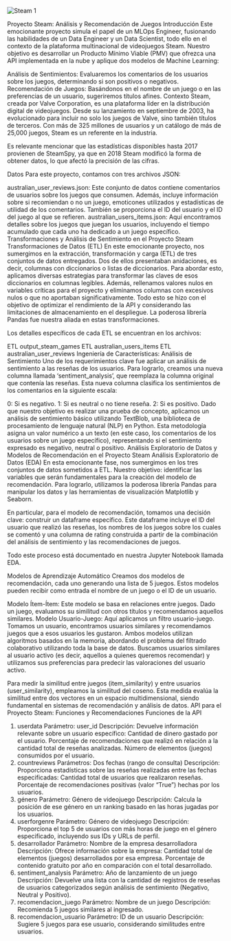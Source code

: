 
![Steam 1](https://github.com/Jeisz/Proyecto-Final-01-Soy-Henry-/assets/128953226/51226b14-e84b-41e9-879b-7597fa4caa7d)

Proyecto Steam: Análisis y Recomendación de Juegos
Introducción
Este emocionante proyecto simula el papel de un MLOps Engineer, fusionando las habilidades de un Data Engineer y un Data Scientist, todo ello en el contexto de la plataforma multinacional de videojuegos Steam. Nuestro objetivo es desarrollar un Producto Mínimo Viable (PMV) que ofrezca una API implementada en la nube y aplique dos modelos de Machine Learning:

Análisis de Sentimientos: Evaluaremos los comentarios de los usuarios sobre los juegos, determinando si son positivos o negativos.
Recomendación de Juegos: Basándonos en el nombre de un juego o en las preferencias de un usuario, sugeriremos títulos afines.
Contexto
Steam, creada por Valve Corporation, es una plataforma líder en la distribución digital de videojuegos. Desde su lanzamiento en septiembre de 2003, ha evolucionado para incluir no solo los juegos de Valve, sino también títulos de terceros. Con más de 325 millones de usuarios y un catálogo de más de 25,000 juegos, Steam es un referente en la industria.

Es relevante mencionar que las estadísticas disponibles hasta 2017 provienen de SteamSpy, ya que en 2018 Steam modificó la forma de obtener datos, lo que afectó la precisión de las cifras.

Datos
Para este proyecto, contamos con tres archivos JSON:

australian_user_reviews.json: Este conjunto de datos contiene comentarios de usuarios sobre los juegos que consumen. Además, incluye información sobre si recomiendan o no un juego, emoticones utilizados y estadísticas de utilidad de los comentarios. También se proporciona el ID del usuario y el ID del juego al que se refieren.
australian_users_items.json: Aquí encontramos detalles sobre los juegos que juegan los usuarios, incluyendo el tiempo acumulado que cada uno ha dedicado a un juego específico.
Transformaciones y Análisis de Sentimiento en el Proyecto Steam
Transformaciones de Datos (ETL)
En este emocionante proyecto, nos sumergimos en la extracción, transformación y carga (ETL) de tres conjuntos de datos entregados. Dos de ellos presentaban anidaciones, es decir, columnas con diccionarios o listas de diccionarios. Para abordar esto, aplicamos diversas estrategias para transformar las claves de esos diccionarios en columnas legibles. Además, rellenamos valores nulos en variables críticas para el proyecto y eliminamos columnas con excesivos nulos o que no aportaban significativamente. Todo esto se hizo con el objetivo de optimizar el rendimiento de la API y considerando las limitaciones de almacenamiento en el despliegue. La poderosa librería Pandas fue nuestra aliada en estas transformaciones.

Los detalles específicos de cada ETL se encuentran en los archivos:

ETL output_steam_games
ETL australian_users_items
ETL australian_user_reviews
Ingeniería de Características: Análisis de Sentimiento
Uno de los requerimientos clave fue aplicar un análisis de sentimiento a las reseñas de los usuarios. Para lograrlo, creamos una nueva columna llamada ‘sentiment_analysis’, que reemplaza la columna original que contenía las reseñas. Esta nueva columna clasifica los sentimientos de los comentarios en la siguiente escala:

0: Si es negativo.
1: Si es neutral o no tiene reseña.
2: Si es positivo.
Dado que nuestro objetivo es realizar una prueba de concepto, aplicamos un análisis de sentimiento básico utilizando TextBlob, una biblioteca de procesamiento de lenguaje natural (NLP) en Python. Esta metodología asigna un valor numérico a un texto (en este caso, los comentarios de los usuarios sobre un juego específico), representando si el sentimiento expresado es negativo, neutral o positivo.
Análisis Exploratorio de Datos y Modelos de Recomendación en el Proyecto Steam
Análisis Exploratorio de Datos (EDA)
En esta emocionante fase, nos sumergimos en los tres conjuntos de datos sometidos a ETL. Nuestro objetivo: identificar las variables que serán fundamentales para la creación del modelo de recomendación. Para lograrlo, utilizamos la poderosa librería Pandas para manipular los datos y las herramientas de visualización Matplotlib y Seaborn.

En particular, para el modelo de recomendación, tomamos una decisión clave: construir un dataframe específico. Este dataframe incluye el ID del usuario que realizó las reseñas, los nombres de los juegos sobre los cuales se comentó y una columna de rating construida a partir de la combinación del análisis de sentimiento y las recomendaciones de juegos.

Todo este proceso está documentado en nuestra Jupyter Notebook llamada EDA.

Modelos de Aprendizaje Automático
Creamos dos modelos de recomendación, cada uno generando una lista de 5 juegos. Estos modelos pueden recibir como entrada el nombre de un juego o el ID de un usuario.

Modelo Ítem-Ítem: Este modelo se basa en relaciones entre juegos. Dado un juego, evaluamos su similitud con otros títulos y recomendamos aquellos similares.
Modelo Usuario-Juego: Aquí aplicamos un filtro usuario-juego. Tomamos un usuario, encontramos usuarios similares y recomendamos juegos que a esos usuarios les gustaron.
Ambos modelos utilizan algoritmos basados en la memoria, abordando el problema del filtrado colaborativo utilizando toda la base de datos. Buscamos usuarios similares al usuario activo (es decir, aquellos a quienes queremos recomendar) y utilizamos sus preferencias para predecir las valoraciones del usuario activo.

Para medir la similitud entre juegos (item_similarity) y entre usuarios (user_similarity), empleamos la similitud del coseno. Esta medida evalúa la similitud entre dos vectores en un espacio multidimensional, siendo fundamental en sistemas de recomendación y análisis de datos.
API para el Proyecto Steam: Funciones y Recomendaciones
Funciones de la API
1. userdata
Parámetro: user_id
Descripción: Devuelve información relevante sobre un usuario específico:
Cantidad de dinero gastado por el usuario.
Porcentaje de recomendaciones que realizó en relación a la cantidad total de reseñas analizadas.
Número de elementos (juegos) consumidos por el usuario.
2. countreviews
Parámetros: Dos fechas (rango de consulta)
Descripción: Proporciona estadísticas sobre las reseñas realizadas entre las fechas especificadas:
Cantidad total de usuarios que realizaron reseñas.
Porcentaje de recomendaciones positivas (valor “True”) hechas por los usuarios.
3. género
Parámetro: Género de videojuego
Descripción: Calcula la posición de ese género en un ranking basado en las horas jugadas por los usuarios.
4. userforgenre
Parámetro: Género de videojuego
Descripción: Proporciona el top 5 de usuarios con más horas de juego en el género especificado, incluyendo sus IDs y URLs de perfil.
5. desarrollador
Parámetro: Nombre de la empresa desarrolladora
Descripción: Ofrece información sobre la empresa:
Cantidad total de elementos (juegos) desarrollados por esa empresa.
Porcentaje de contenido gratuito por año en comparación con el total desarrollado.
6. sentiment_analysis
Parámetro: Año de lanzamiento de un juego
Descripción: Devuelve una lista con la cantidad de registros de reseñas de usuarios categorizados según análisis de sentimiento (Negativo, Neutral y Positivo).
7. recomendacion_juego
Parámetro: Nombre de un juego
Descripción: Recomienda 5 juegos similares al ingresado.
8. recomendacion_usuario
Parámetro: ID de un usuario
Descripción: Sugiere 5 juegos para ese usuario, considerando similitudes entre usuarios.
